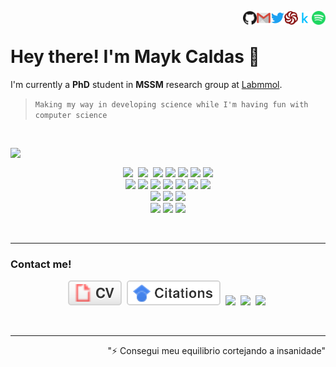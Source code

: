 <!--  
[![DOI](https://zenodo.org/badge/167184498.svg)](https://zenodo.org/badge/latestdoi/167184498)
[![Generic badge](https://img.shields.io/badge/<SUBJECT>-<STATUS>-<COLOR>.svg)](https://shields.io/)
-->

<!-- ![visitors](https://komarev.com/ghpvc/?username=maykcaldas&color=lightgray&style=flat-square) -->

<p align="right">
  <a href="https://open.spotify.com/user/2145isvugpczeo2fgz6khel3y" target="__blank"><img align="right" alt="Spotify" height="22px" width="22px" src="profIcons/spotify.svg"></a>&nbsp;
  <a href="https://www.kaggle.com/maykcaldas" target="__blank"><img align="right" src="profIcons/kaggle.svg" alt="kaggle" width="22px" /></a>&nbsp;
  <a href="https://www.codewars.com/users/maykcaldas" target="__blank"><img align="right" src="profIcons/codewars.svg" alt="codewars" width="22px" /></a>&nbsp;
  <a href="https://twitter.com/kyam888" target="__blank"><img align="right" src="profIcons/twitter.svg" alt="twitter" width="22px" /></a>&nbsp;
  <a href="mailto:maykcaldas@gmail.com" target="__blank"><img align="right" src="profIcons/gmail.svg" alt="gmail" width="22px" /></a>&nbsp;
  <a href="https://github.com/maykcaldas" target="__blank"><img align="right" src="profIcons/github.svg" alt="github" width="22px" /></a>&nbsp;
</p>

# Hey there! I'm Mayk Caldas 👋
    
  I'm currently a **PhD** student in **MSSM** research group at [Labmmol](https://labmmol.iq.ufrj.br/).
  <br>
  
  > `Making my way in developing science while I'm having fun with computer science`

  <br>

<!-- [![Top Langs](https://github-readme-stats.vercel.app/api/top-langs/?username=maykcaldas&layout=compact&theme=dracula)](https://github.com/anuraghazra/github-readme-stats)-->
<p>
<img align="left" src="https://github-readme-stats.vercel.app/api/top-langs/?username=maykcaldas&layout=compact&theme=dracula"/>&nbsp;  
  <p align="center">
  <img src="https://img.shields.io/badge/-Git-black?style=plastic&logo=git"/>&nbsp;
  <img src="https://img.shields.io/badge/-GitHub-181717?style=plastic&logo=github"/>&nbsp;
  <img src="https://img.shields.io/badge/-Python-green?style=plastic&logo=Python"/>
  <img src="https://img.shields.io/badge/-Shell-black?style=plastic&logo=Shell"/>
  <img src="https://img.shields.io/badge/C-%2300599C.svg?style=plastic&logo=c&logoColor=white"/>
  <img src="https://img.shields.io/badge/F90-black?style=plastic&logo=fortran&logoColor=white"/>
  <img src="https://img.shields.io/badge/-C++-00599C?style=plastic&logo=c%2B%2B&logoColor=white"/>
    <br>
  <img src="https://img.shields.io/badge/markdown-%23000000.svg?style=plastic&logo=markdown&logoColor=white"/>
  <img src="https://img.shields.io/badge/numpy-%23013243.svg?style=plastic&logo=numpy&logoColor=white"/>
  <img src="https://img.shields.io/badge/pandas-%23150458.svg?style=plastic&logo=pandas&logoColor=white"/>
  <img src="https://img.shields.io/badge/Jupyter-%23F37626.svg?style=plastic&logo=Jupyter&logoColor=white"/>
  <img src="https://img.shields.io/badge/latex-%23008080.svg?style=plastic&logo=latex&logoColor=white"/>
  <img src="https://img.shields.io/badge/Notion-%23000000.svg?style=plastic&logo=notion&logoColor=white"/>
  <img src="https://img.shields.io/badge/TensorFlow-%23FF6F00.svg?style=plastic&logo=TensorFlow&logoColor=white"/>
    <br>
  <img src="https://img.shields.io/badge/-VS%20Code-282C34?style=plastic&logo=visual-studio-code&logoColor=007ACC"/>
  <img src="https://img.shields.io/badge/VIM-%2311AB00.svg?style=plastic&logo=vim&logoColor=white"/>
  <img src="https://img.shields.io/badge/-Overleaf-47A141?style=plastic&logo=Overleaf&logoColor=white"/>
    <br>
  <img src="https://img.shields.io/badge/Linux-black?style=plastic&logo=linux&logoColor=FCC624"/>
  <img src="https://img.shields.io/badge/Ubuntu-E95420?style=plastic&logo=ubuntu&logoColor=white"/>
  <img src="https://img.shields.io/badge/Debian-D70A53?style=plastic&logo=debian&logoColor=white"/>
  </p>
</p>

<br>

-----

### Contact me!
<p align="center"> 
  <a href="https://maykcaldas.github.io/cv.html"><img src="imgs/cv.svg"></a>&nbsp;
  <a href="https://scholar.google.com.br/citations?user=28PtMhIAAAAJ&hl=pt-BR"><img src="imgs/citations.svg"></a>&nbsp;
  <a href="mailto:maykcaldas@gmail.com"><img src="https://img.shields.io/badge/-maykcaldas@gmail.com-c14438?style=plastic&logo=Gmail&logoColor=white"></a>&nbsp;
  <a href="https://twitter.com/kyam888"><img src="https://img.shields.io/badge/-Kyam888-blue?style=plastic&logo=Twitter&logoColor=white"></a>&nbsp;
  <a href=""><img src="https://img.shields.io/badge/Kyam@5760-black?style=plastic&logo=discord"></a>&nbsp;
</p>

<br>
<hr>
<div align="right">"⚡ Consegui meu equilibrio cortejando a insanidade"<div>

  
<!-- <p align="right">
  <a href="https://github.com/maykcaldas" target="__blank"><img align="right" src="profIcons/github.svg" alt="github" width="22px" /></a>&nbsp;
  <a href="" target="blank"><img align="right" src="profIcons/steam.svg" alt="steam" width="22px" /></a>&nbsp;
  <a href="https://twitter.com/kyam888" target="__blank"><img align="right" src="profIcons/twitter.svg" alt="twitter" width="22px" /></a>&nbsp;
  <a href="https://instagram.com/kyam888" target="__blank"><img align="right" src="profIcons/instagram.svg" alt="instagram" width="22px" /></a>&nbsp;
  <a href="https://www.codewars.com/users/maykcaldas" target="__blank"><img align="right" src="profIcons/codewars.svg" alt="codewars" width="22px" /></a>&nbsp;
  <a href="https://www.kaggle.com/maykcaldas" target="__blank"><img align="right" src="profIcons/kaggle.svg" alt="kaggle" width="22px" /></a>&nbsp;
  <a href="Kyam#5760" target="__blank"><img align="right" src="profIcons/discord.svg" alt="discord" width="22px" /></a>&nbsp;
  <a href="https://open.spotify.com/user/2145isvugpczeo2fgz6khel3y" target="__blank"><img align="right" alt="Spotify" height="22px" width="22px" src="profIcons/spotify.svg"></a>&nbsp;
  <a href="https://t.me/Kyam888"><img align="right" alt="Telegram" width="22px" src="profIcons/telegram.svg"/></a>&nbsp;
</p> -->
  
<!-- ## Where usually do I spend time on ?
![Udemy](https://img.shields.io/badge/Udemy-%23EA5252.svg?style=plastic&logo=Udemy&logoColor=white)
![CodeWars](https://img.shields.io/badge/-CodeWars-2EC866?style=plastic&logo=CodeWars&logoColor=white)
![FreeCodeCamp](https://img.shields.io/badge/Freecodecamp-%23123.svg?&style=plastic&logo=freecodecamp&logoColor=green)
![Repl.it](https://img.shields.io/badge/Repl.it-%230D101E.svg?style=plastic&logo=Repl.it&logoColor=white)
![HackerRank](https://img.shields.io/badge/-Hackerrank-2EC866?style=plastic&logo=HackerRank&logoColor=white)
![StackOverflow](https://img.shields.io/badge/Stack%20Overflow-282C34?logo=stackoverflow&logoColor=FE7A16) -->

<!-- Usually badges with an style attribute accept: plastic and flat-square -->
<!--
[![Gmail](https://img.shields.io/badge/-maykcaldas@gmail.com-c14438?style=plastic&logo=Gmail&logoColor=white)](mailto:maykcaldas@gmail.com) 
[![Telegram](https://img.shields.io/badge/Kyam-2CA5E0?style=plastic&logo=telegram&logoColor=white)](https://t.me/Kyam888)
[![Linkedin](https://img.shields.io/badge/-Mayk_Caldas-blue?style=plastic&logo=Linkedin&logoColor=white)](https://www.linkedin.com/in/maykcaldas/?originalSubdomain=br/)
[![Instagram](https://img.shields.io/badge/-Kyam888-red?style=plastic&logo=instagram&logoColor=white)](https://instagram.com/kyam888/)
[![ResearchGate](https://img.shields.io/badge/-Mayk_Caldas-00CCBB?style=plastic&logo=ResearchGate&logoColor=white)](https://www.researchgate.net/profile/Mayk-Ramos?ev=hdr_xprf)
[![Spotify](https://img.shields.io/badge/Kyam-1ED760?style=plastic&logo=spotify&logoColor=white)](https://open.spotify.com/user/2145isvugpczeo2fgz6khel3y)
[![Facebook](https://img.shields.io/badge/-Mayk_Caldas-blue?style=plastic&logo=Facebook&logoColor=white)](link=https://www.facebook.com/mayk.caldas/)
[![Tumblr](https://img.shields.io/badge/Kyam888-%2336465D.svg?style=plastic&logo=Tumblr&logoColor=white)]()
[![Skype](https://img.shields.io/badge/Kyam888-%2300AFF0.svg?style=flat-square&logo=Skype&logoColor=white)]()
![Git](https://img.shields.io/badge/-Git-black?style=plastic&logo=git)
![GitHub](https://img.shields.io/badge/-GitHub-181717?style=plastic&logo=github)
![GitLab](https://img.shields.io/badge/-GitLab-FCA121?style=plastic&logo=gitlab)
![BitBucket](https://img.shields.io/badge/-BitBucket-darkblue?style=plastic&logo=bitbucket)
![Python](https://img.shields.io/badge/-Python-green?style=plastic&logo=Python)
![Shell](https://img.shields.io/badge/-Shell-black?style=plastic&logo=Shell)
![C](https://img.shields.io/badge/C-%2300599C.svg?style=plastic&logo=c&logoColor=white)
![f90](https://img.shields.io/badge/F90-black?style=plastic&logo=fortran&logoColor=white)
![C++](https://img.shields.io/badge/-C++-00599C?style=plastic&logo=c%2B%2B&logoColor=white)
![Java](https://img.shields.io/badge/Java-orange?style=plastic&logo=java)
![Markdown](https://img.shields.io/badge/markdown-%23000000.svg?style=plastic&logo=markdown&logoColor=white)
![NumPy](https://img.shields.io/badge/numpy-%23013243.svg?style=plastic&logo=numpy&logoColor=white)
![Pandas](https://img.shields.io/badge/pandas-%23150458.svg?style=plastic&logo=pandas&logoColor=white)
![TensorFlow](https://img.shields.io/badge/TensorFlow-%23FF6F00.svg?style=plastic&logo=TensorFlow&logoColor=white)
![Jupyter](https://img.shields.io/badge/Jupyter-%23F37626.svg?style=plastic&logo=Jupyter&logoColor=white)
![LaTeX](https://img.shields.io/badge/latex-%23008080.svg?style=plastic&logo=latex&logoColor=white)
![Notion](https://img.shields.io/badge/Notion-%23000000.svg?style=plastic&logo=notion&logoColor=white)
![VS Code](https://img.shields.io/badge/-VS%20Code-282C34?style=plastic&logo=visual-studio-code&logoColor=007ACC)
![Vim](https://img.shields.io/badge/VIM-%2311AB00.svg?style=plastic&logo=vim&logoColor=white)
![Sublime](https://img.shields.io/badge/sublime_text-%23575757.svg?style=plastic&logo=sublime-text&logoColor=important)
![Overleaf](https://img.shields.io/badge/-Overleaf-47A141?style=plastic&logo=Overleaf&logoColor=white)
![Linux](https://img.shields.io/badge/Linux-black?style=plastic&logo=linux&logoColor=FCC624)
![Ubuntu](https://img.shields.io/badge/Ubuntu-E95420?style=plastic&logo=ubuntu&logoColor=white)
![Debian](https://img.shields.io/badge/Debian-D70A53?style=plastic&logo=debian&logoColor=white)
![Android](https://img.shields.io/badge/Android-282C34?logo=android&logoColor=3DDC84)

## What am I having fun with?
![HTML5](https://img.shields.io/badge/HTML5-282C34?logo=html5&logoColor=E34F26)
![CSS3](https://img.shields.io/badge/-CSS3-282C34?style=plastic&logo=css3&logoColor=1572B6)
![JavaScript](https://img.shields.io/badge/-JavaScript-black?style=plastic&logo=javascript)
![Node.JS](https://img.shields.io/badge/-Node.JS-282C34?style=plastic&logo=Node.js) 
![Bootstrap](https://img.shields.io/badge/-Bootstrap-563D7C?style=plastic&logo=bootstrap)
![WordPress](https://img.shields.io/badge/WordPress-%23117AC9.svg?style=plastic&logo=WordPress&logoColor=white)
![React](https://img.shields.io/badge/-React-black?style=plastic&logo=react)
![MongoDB](https://img.shields.io/badge/-MongoDB-282C34?style=plastic&logo=mongodb)
![MySQL](https://img.shields.io/badge/-MySQL-282C34?style=plastic&logo=mysql)
![Docker](https://img.shields.io/badge/-Docker-282C34?style=plastic&logo=docker)
![Django](https://img.shields.io/badge/-Django-282C34?style=plastic&logo=Django)
![PHP](https://img.shields.io/badge/PHP-black?style=plastic&logo=php) 
-->
 
<!--
**maykcaldas/maykcaldas** is a ✨ _special_ ✨ repository because its `README.md` (this file) appears on your GitHub profile.

Motivational:
https://github.com/abhisheknaiidu/awesome-github-profile-readme#icons-
https://github.com/Ileriayo/markdown-badges
https://github.com/Naereen/badges
-->
